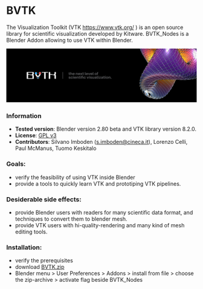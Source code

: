 # BVTK
The Visualization Toolkit (VTK https://www.vtk.org/ ) is an open source library for scientific visualization developed by Kitware. BVTK_Nodes is a Blender Addon allowing to use VTK within Blender.
<p align="center">
<img src="banner.jpg" width="800" >
</p>

### Information

- **Tested version**: Blender version 2.80 beta and VTK library version 8.2.0.
- **License**: [GPL v3](http://www.gnu.org/licenses/quick-guide-gplv3.html)
- **Contributors**: Silvano Imboden (s.imboden@cineca.it), Lorenzo Celli,
  Paul McManus, Tuomo Keskitalo

### Goals:
- verify the feasibility of using VTK inside Blender
- provide a tools to quickly learn VTK and prototiping VTK pipelines.

### Desiderable side effects:
- provide Blender users with readers for many scientific data format, and techniques to convert them to blender mesh.
- provide VTK users with hi-quality-rendering and many kind of mesh editing tools.

### Installation:
- verify the prerequisites
- download [BVTK.zip]( https://github.com/esowc/sci_vis/raw/master/BVTK.zip )
- Blender menu > User Preferences > Addons > install from file > choose the zip-archive > activate flag beside BVTK_Nodes


